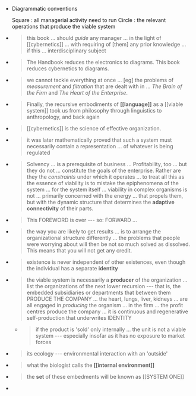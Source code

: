 - Diagrammatic conventions
  
  Square
  : all managerial activity need to run
  Circle
  : the relevant operations that produce the viable system
-
  > this book ... should *guide* any manager ... in the light of [[cybernetics]] ... with requiring of [them] any prior knowledge ... if this ... interdisciplinary subject
-
  > The Handbook reduces the electronics to diagrams. This book reduces cybernetics to diagrams.
-
  > we cannot tackle everything at once ... [eg] the problems of *measurement* and *filtration* that are dealt with in ... *The Brain of the Firm* and *The Heart of the Enterprise*.
-
  > Finally, the recursive embodiments of **[[language]]** as a [[viable system]] took us from philosophy through linguistics to anthropology, and back again
-
  > [[cybernetics]] is the science of effective organization.
-
  > it was later mathematically proved that such a system must necessarily contain a representation ... of whatever is being regulated
-
  > Solvency ... is a prerequisite of business ... Profitability, too ... but they do not ... constitute the goals of the enterprise. Rather are they the *constraints* under which it operates ... to treat all this as the essence of viability is to mistake the epiphenomena of the system ... for the system itself ... viability in complex organisms is not ... primarily concerned with the energy ... that propels them, but with the dynamic structure that determines the **adaptive connectivity** of their parts.
-
  > This FOREWORD is over --- so: FORWARD ...
-
  > the way you are likely to get results ... is to arrange the organizational structure differently ... the problems that people were worrying about will then be not so much solved as dissolved. This means that you will not get any credit.
-
  > existence is never independent of other existences, even though the individual has a separate **identity**
-
  > the viable system is necessarily a **producer** of the organization ... list the organizations of the next lower recursion --- that is, the embedded subsidiaries or departments that between them PRODUCE THE COMPANY ... the heart, lungs, liver, kidneys ... are all engaged in *producing* the organism ... in the firm ... the profit centres produce the company ... it is continuous and regenerative self-production that underwrites IDENTITY
	-
	  > if the product is 'sold' only internally ... the unit is not a viable system --- especially insofar as it has no exposure to market forces
-
  > its ecology --- environmental interaction with an 'outside'
-
  > what the biologist calls the **[[internal environment]]**
-
  > the **set** of these embedments will be known as [[SYSTEM ONE]]
-